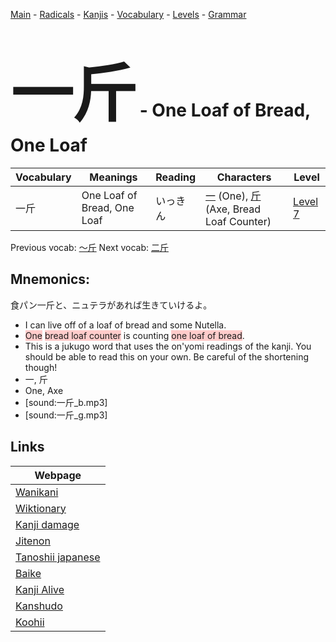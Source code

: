 <style> bigfont {font-size: 100px}</style>
[Main](../README.md) -
[Radicals](../radicals.md) -
[Kanjis](../kanjis.md) -
[Vocabulary](../vocabulary.md) -
[Levels](../levels.md) -
[Grammar](../grammar.md)
# <bigfont> 一斤</bigfont> - One Loaf of Bread, One Loaf 

| Vocabulary | Meanings | Reading | Characters | Level |
| --- | --- | --- | --- | --- |
| 一斤 | One Loaf of Bread, One Loaf | いっきん |  [一](../kanjis/一.md) (One), [斤](../kanjis/斤.md) (Axe, Bread Loaf Counter) | [Level 7](../levels/wk_level7.md) |

Previous vocab: [〜斤](〜斤.md) Next vocab: [二斤](二斤.md) 

## Mnemonics:
食パン一斤と、ニュテラがあれば生きていけるよ。
* I can live off of a loaf of bread and some Nutella.
* <span style="background-color:#ffcccb"> One</span> <span style="background-color:#ffcccb"> bread loaf counter</span> is counting <span style="background-color:#ffcccb"> one loaf of bread</span>.
* This is a jukugo word that uses the on'yomi readings of the kanji. You should be able to read this on your own. Be careful of the shortening though!
* 一, 斤
* One, Axe
* [sound:一斤_b.mp3]
* [sound:一斤_g.mp3]


## Links 

| Webpage |
| --- |
| [Wanikani          ](https://www.wanikani.com/kanji/一斤) |
| [Wiktionary        ](https://en.wiktionary.org/wiki/一斤) |
| [Kanji damage      ](http://www.kanjidamage.com/kanji/search?utf8=✓&q=一斤) |
| [Jitenon           ](https://jitenon.com/kanji/一斤) |
| [Tanoshii japanese ](https://www.tanoshiijapanese.com/dictionary/kanji.cfm?k=一斤) |
| [Baike             ](https://baike.baidu.com/item/一斤) |
| [Kanji Alive       ](https://app.kanjialive.com/一斤) |
| [Kanshudo          ](https://www.kanshudo.com/searchmn?q=一斤) |
| [Koohii            ](https://kanji.koohii.com/study/kanji/一斤) |
